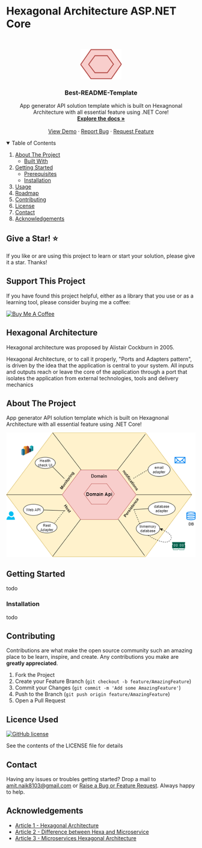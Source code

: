 # Hexagonal Architecture ASP.NET Core

<!-- PROJECT LOGO -->
<br />
<p align="center">
  <a href="https://github.com/Amitpnk/Hexagonal-architecture-ASP.NET-Core">
    <img src="img/logo.png" alt="Logo" width="110" height="80">
  </a>

  <h3 align="center">Best-README-Template</h3>

  <p align="center">
    App generator API solution template which is built on Hexagnonal Architecture with all essential feature using .NET Core!
    <br />
    <a href="https://github.com/Amitpnk/Hexagonal-architecture-ASP.NET-Core"><strong>Explore the docs »</strong></a>
    <br />
    <br />
    <a href="https://github.com/Amitpnk/Hexagonal-architecture-ASP.NET-Core">View Demo</a>
    ·
    <a href="https://github.com/Amitpnk/Hexagonal-architecture-ASP.NET-Core/issues">Report Bug</a>
    ·
    <a href="https://github.com/Amitpnk/Hexagonal-architecture-ASP.NET-Core/issues">Request Feature</a>
  </p>
</p>



<!-- TABLE OF CONTENTS -->
<details open="open">
  <summary>Table of Contents</summary>
  <ol>
    <li>
      <a href="#about-the-project">About The Project</a>
      <ul>
        <li><a href="#built-with">Built With</a></li>
      </ul>
    </li>
    <li>
      <a href="#getting-started">Getting Started</a>
      <ul>
        <li><a href="#prerequisites">Prerequisites</a></li>
        <li><a href="#installation">Installation</a></li>
      </ul>
    </li>
    <li><a href="#usage">Usage</a></li>
    <li><a href="#roadmap">Roadmap</a></li>
    <li><a href="#contributing">Contributing</a></li>
    <li><a href="#license">License</a></li>
    <li><a href="#contact">Contact</a></li>
    <li><a href="#acknowledgements">Acknowledgements</a></li>
  </ol>
</details>

## Give a Star! :star:
If you like or are using this project to learn or start your solution, please give it a star. Thanks!

## Support This Project

If you have found this project helpful, either as a library that you use or as a learning tool, please consider buying me a coffee:

<a href="https://www.buymeacoffee.com/codewithamit" target="_blank"><img src="https://www.buymeacoffee.com/assets/img/custom_images/orange_img.png" alt="Buy Me A Coffee" style="height: 41px !important;width: 174px !important" ></a>


## Hexagonal Architecture

Hexagonal architecture was proposed by Alistair Cockburn in 2005.

Hexagonal Architecture, or to call it properly, "Ports and Adapters pattern", is driven by the idea that the application is central to your system. All inputs and outputs reach or leave the core of the application through a port that isolates the application from external technologies, tools and delivery mechanics

## About The Project

App generator API solution template which is built on Hexagnonal Architecture with all essential feature using .NET Core!

![image](img/hexagonal-arch.png)

<!-- GETTING STARTED -->
## Getting Started

todo

### Installation

todo

<!-- CONTRIBUTING -->
## Contributing

Contributions are what make the open source community such an amazing place to be learn, inspire, and create. Any contributions you make are **greatly appreciated**.

1. Fork the Project
2. Create your Feature Branch (`git checkout -b feature/AmazingFeature`)
3. Commit your Changes (`git commit -m 'Add some AmazingFeature'`)
4. Push to the Branch (`git push origin feature/AmazingFeature`)
5. Open a Pull Request

<!-- LICENSE -->
## Licence Used

[![GitHub license](https://img.shields.io/badge/license-MIT-blue.svg)](https://github.com/Amitpnk/Onion-architecture-ASP.NET-Core/blob/develop/LICENSE)

See the contents of the LICENSE file for details

## Contact

Having any issues or troubles getting started? Drop a mail to amit.naik8103@gmail.com or [Raise a Bug or Feature Request](https://github.com/Amitpnk/Hexagonal-architecture-ASP.NET-Core/issues/new). Always happy to help.

## Acknowledgements

* [Article 1 - Hexagonal Architecture](https://dzone.com/articles/hexagonal-architecture-what-is-it-and-how-does-it)
* [Article 2 - Difference between Hexa and Microservice](https://stackoverflow.com/questions/54697026/hexagonal-architecture-and-microservices-how-do-they-fit-together)
* [Article 3 - Microservices Hexagonal Architecture](https://medium.com/sciforce/another-story-about-microservices-hexagonal-architecture-23db93fa52a2)
